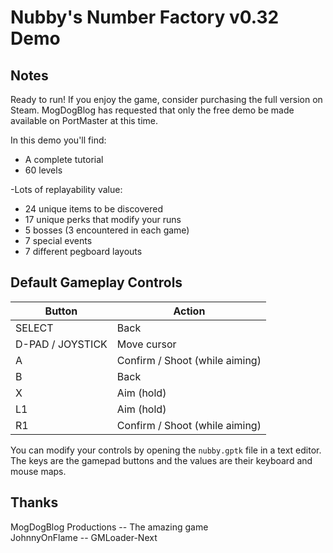 # Nubby's Number Factory v0.32 Demo

## Notes
Ready to run! If you enjoy the game, consider purchasing the full version on Steam. MogDogBlog has requested that only the free demo be made available on PortMaster at this time.

In this demo you'll find:

- A complete tutorial
- 60 levels


-Lots of replayability value:

- 24 unique items to be discovered
- 17 unique perks that modify your runs
- 5 bosses (3 encountered in each game)
- 7 special events 
- 7 different pegboard layouts

## Default Gameplay Controls
| Button            | Action                                |
|--                 |--                                     |
| SELECT            | Back                                  |
| D-PAD / JOYSTICK  | Move cursor                           |
| A                 | Confirm / Shoot (while aiming)        |
| B                 | Back                                  |
| X                 | Aim (hold)                            |
| L1                | Aim (hold)                            |
| R1                | Confirm / Shoot (while aiming)        |

You can modify your controls by opening the `nubby.gptk` file in a text editor. The keys are the gamepad buttons and the values are their keyboard and mouse maps.

## Thanks
MogDogBlog Productions -- The amazing game  
JohnnyOnFlame -- GMLoader-Next  